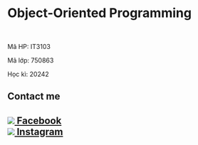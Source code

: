<h1>Object-Oriented Programming</h1><br>
<p>Mã HP: IT3103</p>
<p>Mã lớp: 750863</p>
<p>Học kì: 20242</p>
<h2>Contact me<h2>
<a href="https://www.facebook.com/0221.hthanggg"><img src="![Facebook](image.png)"> Facebook</a><br>
<a href="https://www.instagram.com/0221.hthanggg/"><img src="![Instagram](image-1.png)"> Instagram</a><br>